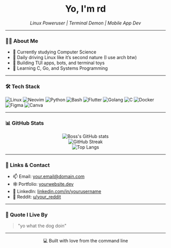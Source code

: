 <h1 align="center">Yo, I'm rd</h1>
<p align="center">
  <i>Linux Poweruser | Terminal Demon | Mobile App Dev</i>
</p>

---

### 👨‍💻 About Me

- 🧠 Currently studying Computer Science  
- 🐧 Daily driving Linux like it’s second nature (I use arch btw)
- 🔧 Building TUI apps, bots, and terminal toys  
- 🎯 Learning C, Go, and Systems Programming  

---

### 🛠️ Tech Stack

![Linux](https://img.shields.io/badge/Linux-%23323330.svg?logo=linux&logoColor=white)
![Neovim](https://img.shields.io/badge/Neovim-%23000000.svg?logo=neovim&logoColor=green)
![Python](https://img.shields.io/badge/Python-3776AB.svg?logo=python&logoColor=white)
![Bash](https://img.shields.io/badge/Bash-121011.svg?logo=gnu-bash&logoColor=white)
![Flutter](https://img.shields.io/badge/Flutter-02569B.svg?logo=flutter&logoColor=white)
![Golang](https://img.shields.io/badge/Go-00ADD8.svg?logo=go&logoColor=white)
![C](https://img.shields.io/badge/C-00599C.svg?logo=c&logoColor=white)
![Docker](https://img.shields.io/badge/Docker-2496ED.svg?logo=docker&logoColor=white)
![Figma](https://img.shields.io/badge/Figma-F24E1E.svg?logo=figma&logoColor=white)
![Canva](https://img.shields.io/badge/Canva-00C4CC.svg?logo=canva&logoColor=white)

---

### 📊 GitHub Stats

<p align="center">
  <img src="https://github-readme-stats.vercel.app/api?username=YOUR_USERNAME&show_icons=true&theme=tokyonight" alt="Boss's GitHub stats" />
  <br>
  <img src="https://github-readme-streak-stats.herokuapp.com/?user=YOUR_USERNAME&theme=tokyonight" alt="GitHub Streak" />
  <br>
  <img src="https://github-readme-stats.vercel.app/api/top-langs/?username=YOUR_USERNAME&layout=compact&theme=tokyonight" alt="Top Langs" />
</p>

---

### 🔗 Links & Contact

- 📫 Email: your.email@domain.com  
- 🕸️ Portfolio: [yourwebsite.dev](https://yourwebsite.dev)  
- 💼 LinkedIn: [linkedin.com/in/yourusername](https://linkedin.com/in/yourusername)  
- 🐧 Reddit: [u/your_reddit](https://reddit.com/u/your_reddit)

---

### 💬 Quote I Live By

> "yo what the dog doin"

---

<p align="center">💻 Built with love from the command line</p>
